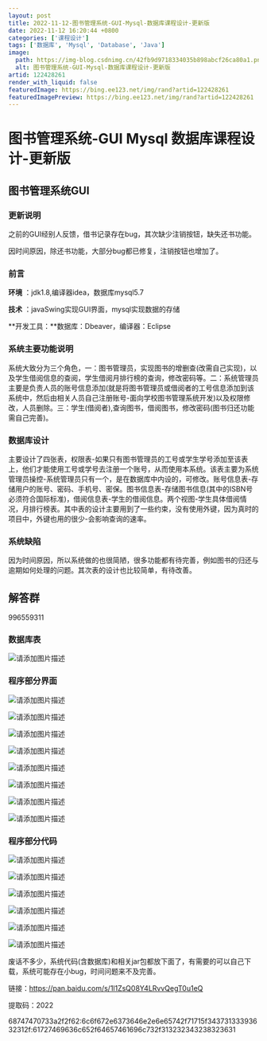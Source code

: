 ```yaml
---
layout: post
title: 2022-11-12-图书管理系统-GUI-Mysql-数据库课程设计-更新版
date: 2022-11-12 16:20:44 +0800
categories: ['课程设计']
tags: ['数据库', 'Mysql', 'Database', 'Java']
image:
  path: https://img-blog.csdnimg.cn/42fb9d9718334035b898abcf26ca80a1.png?x-oss-process&#61;image/watermark,type_d3F5LXplbmhlaQ,shadow_50,text_Q1NETiBA5bCP55m9X-e8lueggQ&#61;&#61;,size_10,color_FFFFFF,t_70,g_se,x_16
  alt: 图书管理系统-GUI-Mysql-数据库课程设计-更新版
artid: 122428261
render_with_liquid: false
featuredImage: https://bing.ee123.net/img/rand?artid=122428261
featuredImagePreview: https://bing.ee123.net/img/rand?artid=122428261
---
```


# 图书管理系统-GUI Mysql 数据库课程设计-更新版

## 图书管理系统GUI

### 更新说明

之前的GUI经别人反馈，借书记录存在bug，其次缺少注销按钮，缺失还书功能。
  
因时间原因，除还书功能，大部分bug都已修复，注销按钮也增加了。

### 前言

**环境**
：jdk1.8,编译器idea，数据库mysql5.7
  
**技术**
：javaSwing实现GUI界面，mysql实现数据的存储
  
\*\*开发工具：\*\*数据库：Dbeaver，编译器：Eclipse

### 系统主要功能说明

系统大致分为三个角色，一：图书管理员，实现图书的增删查(改需自己实现)，以及学生借阅信息的查阅，学生借阅月排行榜的查询，修改密码等。二：系统管理员主要是负责人员的账号信息添加(就是将图书管理员或借阅者的工号信息添加到该系统中，然后由相关人员自己注册账号-面向学校图书管理系统开发)以及权限修改，人员删除。三：学生(借阅者),查询图书，借阅图书，修改密码(图书归还功能需自己完善)。

### 数据库设计

主要设计了四张表，权限表-如果只有图书管理员的工号或学生学号添加至该表上，他们才能使用工号或学号去注册一个账号，从而使用本系统。该表主要为系统管理员操控-系统管理员只有一个，是在数据库中内设的，可修改。账号信息表-存储用户的账号、密码、手机号、密保。图书信息表-存储图书信息(其中的ISBN号必须符合国际标准)，借阅信息表-学生的借阅信息。两个视图-学生具体借阅情况，月排行榜表。其中表的设计主要用到了一些约束，没有使用外键，因为真时的项目中，外键也用的很少-会影响查询的速率。

### 系统缺陷

因为时间原因，所以系统做的也很简陋，很多功能都有待完善，例如图书的归还与逾期如何处理的问题。其次表的设计也比较简单，有待改善。

## 解答群

996559311

### 数据库表

![请添加图片描述](https://i-blog.csdnimg.cn/blog_migrate/f76258998ac046552b17d723dde465da.png)

### 程序部分界面

![请添加图片描述](https://i-blog.csdnimg.cn/blog_migrate/8a1617160947c72f6f575ca74e3b6bd6.png)

![请添加图片描述](https://i-blog.csdnimg.cn/blog_migrate/7d46728227328630d0d7e8d50cf638a2.png)
  
![请添加图片描述](https://i-blog.csdnimg.cn/blog_migrate/cdd9b9cb9258844600385e2d04be3d81.png)
  
![请添加图片描述](https://i-blog.csdnimg.cn/blog_migrate/9b6a2ba4dbf80c351e003ada3dfee5ce.png)
  
![请添加图片描述](https://i-blog.csdnimg.cn/blog_migrate/11d9bd5c4adc825472ec834b9fc94edd.png)
  
![请添加图片描述](https://i-blog.csdnimg.cn/blog_migrate/572a7adf4bb386e6dc36d64e6c4fa82c.png)
  
![请添加图片描述](https://i-blog.csdnimg.cn/blog_migrate/fdc03fde37d72b85cd33170a89ccd249.png)
  
![请添加图片描述](https://i-blog.csdnimg.cn/blog_migrate/97cb494e72fe85ee76cfb159f1523905.png)

### 程序部分代码

![请添加图片描述](https://i-blog.csdnimg.cn/blog_migrate/cef80006fc27ebcf0105c5dddb360bf6.png)
  
![请添加图片描述](https://i-blog.csdnimg.cn/blog_migrate/26a8dcd518a184082885b8ab2c447e08.png)
  
![请添加图片描述](https://i-blog.csdnimg.cn/blog_migrate/d4a25d52acb5b71e025f68252c840ec6.png)
  
![请添加图片描述](https://i-blog.csdnimg.cn/blog_migrate/1e2ab1a0310be1191a72f0f9f2a50ab5.png)
  
![请添加图片描述](https://i-blog.csdnimg.cn/blog_migrate/5889688d084c1a05b9bed9ab4489d1f6.png)
  
![请添加图片描述](https://i-blog.csdnimg.cn/blog_migrate/639ead32c57e39a81d1c92db91510c52.png)
  
废话不多少，系统代码(含数据库)和相关jar包都放下面了，有需要的可以自己下载，系统可能存在小bug，时间问题来不及完善。

链接：https://pan.baidu.com/s/1l1ZsQ08Y4LRvvQegT0u1eQ
  
提取码：2022

68747470733a2f2f62:6c6f672e6373646e2e6e65742f71715f34373133393632312f:61727469636c652f64657461696c732f313232343238323631
